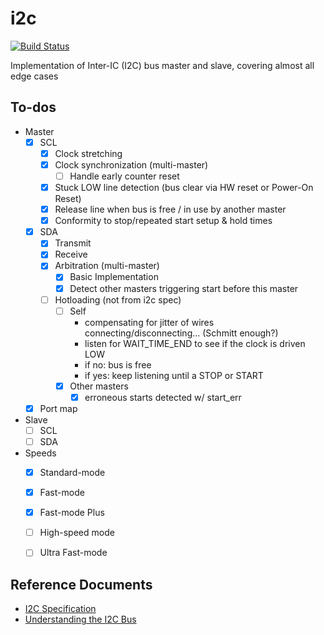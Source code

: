 # i2c

[![Build Status](https://travis-ci.org/hdl-util/i2c.svg?branch=master)](https://travis-ci.org/hdl-util/i2c)

Implementation of Inter-IC (I2C) bus master and slave, covering almost all edge cases

## To-dos

- Master
    - [x] SCL
        - [x] Clock stretching
        - [x] Clock synchronization (multi-master)
            - [ ] Handle early counter reset
        - [x] Stuck LOW line detection (bus clear via HW reset or Power-On Reset)
        - [x] Release line when bus is free / in use by another master
        - [x] Conformity to stop/repeated start setup & hold times
    - [x] SDA
        - [x] Transmit
        - [x] Receive
        - [x] Arbitration (multi-master)
            - [x] Basic Implementation
            - [x] Detect other masters triggering start before this master
        - [ ] Hotloading (not from i2c spec)
            - [ ] Self
                - compensating for jitter of wires connecting/disconnecting... (Schmitt enough?)
                - listen for WAIT_TIME_END to see if the clock is driven LOW
                - if no: bus is free
                - if yes: keep listening until a STOP or START
            - [x] Other masters
                - [x] erroneous starts detected w/ start_err
    - [x] Port map
- Slave
    - [ ] SCL
    - [ ] SDA
- Speeds
    - [x] Standard-mode
    - [x] Fast-mode
    - [x] Fast-mode Plus
    - [ ] High-speed mode
    - [ ] Ultra Fast-mode


## Reference Documents

- [I2C Specification](https://www.nxp.com/docs/en/user-guide/UM10204.pdf)
- [Understanding the I2C Bus](http://www.ti.com/lit/an/slva704/slva704.pdf)
